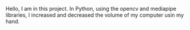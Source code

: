 Hello, I am in this project. In Python, using the opencv and mediapipe libraries,
I increased and decreased the volume of my computer usin my hand.
